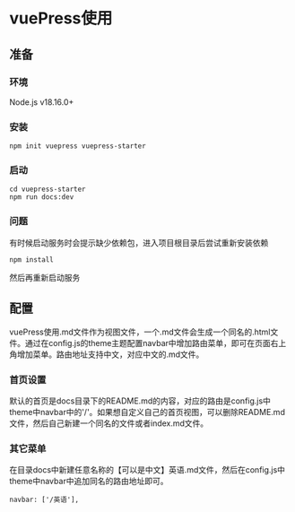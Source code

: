 # vuePress使用

## 准备

### 环境

Node.js v18.16.0+

### 安装
```
npm init vuepress vuepress-starter
```

### 启动
```
cd vuepress-starter
npm run docs:dev
```

### 问题

有时候启动服务时会提示缺少依赖包，进入项目根目录后尝试重新安装依赖
```
npm install
```
然后再重新启动服务

## 配置
vuePress使用.md文件作为视图文件，一个.md文件会生成一个同名的.html文件。通过在config.js的theme主题配置navbar中增加路由菜单，即可在页面右上角增加菜单。路由地址支持中文，对应中文的.md文件。
### 首页设置
默认的首页是docs目录下的README.md的内容，对应的路由是config.js中theme中navbar中的'/'。如果想自定义自己的首页视图，可以删除README.md文件，然后自己新建一个同名的文件或者index.md文件。

### 其它菜单
在目录docs中新建任意名称的【可以是中文】英语.md文件，然后在config.js中theme中navbar中追加同名的路由地址即可。
```
navbar: ['/英语'],
```
